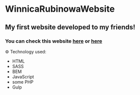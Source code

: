 # WinnicaRubinowaWebsite

## My first website developed to my friends!</br>

### You can check this website <a href="https://bewebdev.tech/">here</a> or <a href="https://bewebdev.tech/">here</a>

⚙ Technology used:
- HTML
- SASS
- BEM
- JavaScript
- some PHP
- Gulp
